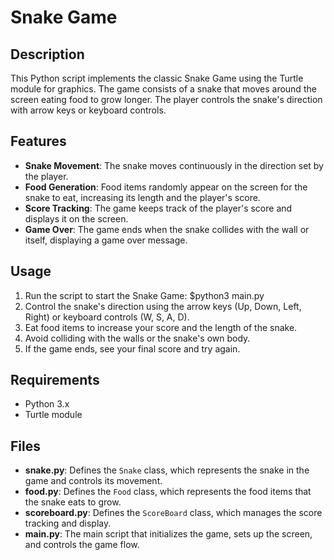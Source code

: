 # Snake Game

## Description
This Python script implements the classic Snake Game using the Turtle module for graphics. The game consists of a snake that moves around the screen eating food to grow longer. The player controls the snake's direction with arrow keys or keyboard controls.

## Features
- **Snake Movement**: The snake moves continuously in the direction set by the player.
- **Food Generation**: Food items randomly appear on the screen for the snake to eat, increasing its length and the player's score.
- **Score Tracking**: The game keeps track of the player's score and displays it on the screen.
- **Game Over**: The game ends when the snake collides with the wall or itself, displaying a game over message.

## Usage
1. Run the script to start the Snake Game: $python3 main.py
2. Control the snake's direction using the arrow keys (Up, Down, Left, Right) or keyboard controls (W, S, A, D).
3. Eat food items to increase your score and the length of the snake.
4. Avoid colliding with the walls or the snake's own body.
5. If the game ends, see your final score and try again.

## Requirements
- Python 3.x
- Turtle module

## Files
- **snake.py**: Defines the `Snake` class, which represents the snake in the game and controls its movement.
- **food.py**: Defines the `Food` class, which represents the food items that the snake eats to grow.
- **scoreboard.py**: Defines the `ScoreBoard` class, which manages the score tracking and display.
- **main.py**: The main script that initializes the game, sets up the screen, and controls the game flow.